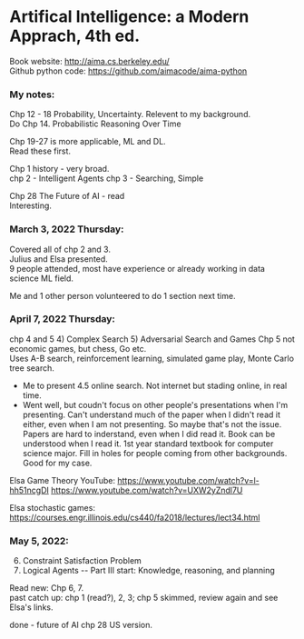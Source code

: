 # Artifical Intelligence: a Modern Apprach, 4th ed.  

Book website: http://aima.cs.berkeley.edu/  
Github python code: https://github.com/aimacode/aima-python  

### My notes: 

Chp 12 - 18 Probability, Uncertainty.  Relevent to my background.  
Do Chp 14. Probabilistic Reasoning Over Time 

Chp 19-27 is more applicable, ML and DL.  
Read these first.  

Chp 1 history - very broad.  
chp 2 - Intelligent Agents
chp 3 - Searching, Simple

Chp 28 The Future of AI - read  
Interesting. 

### March 3, 2022 Thursday:  
Covered all of chp 2 and 3.  
Julius and Elsa presented.  
9 people attended, most have experience or already working in data science ML field.  

Me and 1 other person volunteered to do 1 section next time.  

### April 7, 2022 Thursday:  
chp 4 and 5
4) Complex Search
5) Adversarial Search and Games
Chp 5 not economic games, but chess, Go etc.  
Uses A-B search, reinforcement learning, simulated game play, Monte Carlo tree search.  

 * Me to present 4.5 online search. Not internet but stading online, in real time. 
 * Went well, but coudn't focus on other people's presentations when I'm presenting.  Can't understand much of the paper when I didn't read it either, even when I am not presenting. So maybe that's not the issue.  Papers are hard to inderstand, even when I did read it.  Book can be understood when I read it.  1st year standard textbook for computer science major.  Fill in holes for people coming from other backgrounds.  Good for my case.   

Elsa Game Theory YouTube: https://www.youtube.com/watch?v=l-hh51ncgDI
https://www.youtube.com/watch?v=UXW2yZndl7U
 
Elsa stochastic games: 
https://courses.engr.illinois.edu/cs440/fa2018/lectures/lect34.html

### May 5, 2022:  
6) Constraint Satisfaction Problem  
7) Logical Agents -- Part III start: Knowledge, reasoning, and planning  

Read new: Chp 6, 7.  
past catch up: chp 1 (read?), 2, 3; 
chp 5 skimmed, review again and see Elsa's links.  

done - future of AI chp 28 US version.  


